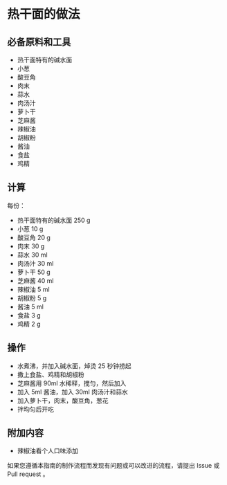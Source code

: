 # 热干面的做法

## 必备原料和工具

* 热干面特有的碱水面
* 小葱
* 酸豆角
* 肉末
* 蒜水
* 肉汤汁
* 萝卜干
* 芝麻酱
* 辣椒油
* 胡椒粉
* 酱油
* 食盐
* 鸡精

## 计算

每份：

 - 热干面特有的碱水面 250 g
 - 小葱 10 g
 - 酸豆角 20 g
 - 肉末 30 g
 - 蒜水 30 ml
 - 肉汤汁 30 ml
 - 萝卜干 50 g
 - 芝麻酱 40 ml
 - 辣椒油 5 ml
 - 胡椒粉 5 g
 - 酱油 5 ml
 - 食盐 3 g
 - 鸡精 2 g

## 操作

* 水煮沸，并加入碱水面，焯烫 25 秒钟捞起
* 撒上食盐、鸡精和胡椒粉
* 芝麻酱用 90ml 水稀释，搅匀，然后加入
* 加入 5ml 酱油，加入 30ml 肉汤汁和蒜水
* 加入萝卜干，肉末，酸豆角，葱花
* 拌均匀后开吃

## 附加内容

* 辣椒油看个人口味添加

如果您遵循本指南的制作流程而发现有问题或可以改进的流程，请提出 Issue 或 Pull request 。
